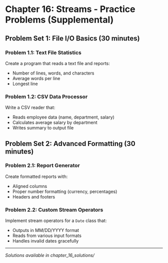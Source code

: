 # Chapter 16: Streams - Practice Problems (Supplemental)

## Problem Set 1: File I/O Basics (30 minutes)

### Problem 1.1: Text File Statistics
Create a program that reads a text file and reports:
- Number of lines, words, and characters
- Average words per line
- Longest line

### Problem 1.2: CSV Data Processor  
Write a CSV reader that:
- Reads employee data (name, department, salary)
- Calculates average salary by department
- Writes summary to output file

## Problem Set 2: Advanced Formatting (30 minutes)

### Problem 2.1: Report Generator
Create formatted reports with:
- Aligned columns
- Proper number formatting (currency, percentages)
- Headers and footers

### Problem 2.2: Custom Stream Operators
Implement stream operators for a `Date` class that:
- Outputs in MM/DD/YYYY format
- Reads from various input formats
- Handles invalid dates gracefully

---

*Solutions available in chapter_16_solutions/*